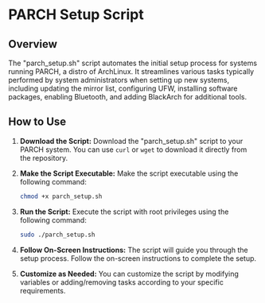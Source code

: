 # PARCH Setup Script

## Overview
The "parch_setup.sh" script automates the initial setup process for systems running PARCH, a distro of ArchLinux. It streamlines various tasks typically performed by system administrators when setting up new systems, including updating the mirror list, configuring UFW, installing software packages, enabling Bluetooth, and adding BlackArch for additional tools.

## How to Use
1. **Download the Script:**
   Download the "parch_setup.sh" script to your PARCH system. You can use `curl` or `wget` to download it directly from the repository.

2. **Make the Script Executable:**
   Make the script executable using the following command:
   ```bash
   chmod +x parch_setup.sh
   ```

3. **Run the Script:**
   Execute the script with root privileges using the following command:
   ```bash
   sudo ./parch_setup.sh
   ```

4. **Follow On-Screen Instructions:**
   The script will guide you through the setup process. Follow the on-screen instructions to complete the setup.

5. **Customize as Needed:**
   You can customize the script by modifying variables or adding/removing tasks according to your specific requirements. 
